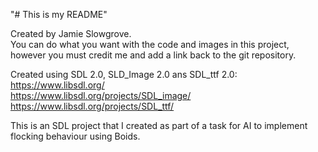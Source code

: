 "# This is my README"  
  
Created by Jamie Slowgrove.  
You can do what you want with the code and images in this project, however you must credit me and add a link back to the git repository.  
  
Created using SDL 2.0, SLD_Image 2.0 ans SDL_ttf 2.0:  
https://www.libsdl.org/  
https://www.libsdl.org/projects/SDL_image/  
https://www.libsdl.org/projects/SDL_ttf/  
  
This is an SDL project that I created as part of a task for AI to implement flocking behaviour using Boids.
